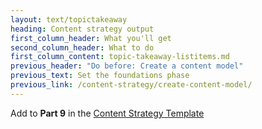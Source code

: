 ```yaml
---
layout: text/topictakeaway
heading: Content strategy output
first_column_header: What you'll get
second_column_header: What to do
first_column_content: topic-takeaway-listitems.md
previous_header: "Do before: Create a content model"
previous_text: Set the foundations phase
previous_link: /content-strategy/create-content-model/
---
```


Add to **Part 9** in the [Content Strategy Template](/content-strategy/start-content-strategy/show-problem-evidence/content-strategy-template/)
